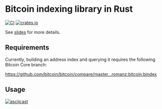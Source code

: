 # Bitcoin indexing library in Rust

[![CI](https://github.com/romanz/bindex-rs/actions/workflows/ci.yml/badge.svg)](https://github.com/romanz/bindex-rs/actions)
[![crates.io](https://img.shields.io/crates/v/bindex.svg)](https://crates.io/crates/bindex)

See [slides](https://docs.google.com/presentation/d/1Zez-6DApKRu59kke4i_g9jwxQlaFKKRpOPdYFYsFXfA/) for more details.

## Requirements

Currently, building an address index and querying it requires the following Bitcoin Core branch:

https://github.com/bitcoin/bitcoin/compare/master...romanz:bitcoin:bindex

## Usage

[![asciicast](https://asciinema.org/a/yFjcbagORZNMtoOPikw0kUlC9.svg)](https://asciinema.org/a/yFjcbagORZNMtoOPikw0kUlC9)

